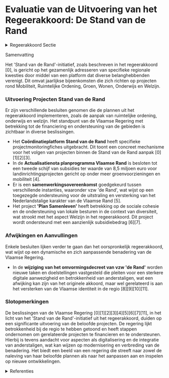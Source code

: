 # Evaluatie van de Uitvoering van het Regeerakkoord: De Stand van de Rand

<details>
        <summary>Regeerakkoord Sectie </summary>
        <p>6.3.4 Stand van de Rand Jaarlijks organiseren we een ’Stand van de Rand’ rond de aanpak van een specifieke problematiek. Het platform brengt als een staten-generaal parlementsleden, de lokale besturen en het sterk betrokken Toekomstforum maar evengoed het betrokken verenigingsleven van de Vlaamse rand samen en richt zich in de eerste plaats op projecten rond Mobiliteit, Ruimtelijke Ordening, Groen, Wonen, Onderwijs en Welzijn. </p>
        </details> 

Samenvatting

Het 'Stand van de Rand'-initiatief, zoals beschreven in het regeerakkoord \[0\], is gericht op het gezamenlijk adresseren van specifieke regionale kwesties door middel van een platform dat diverse belanghebbenden verenigt. Dit omvat jaarlijkse bijeenkomsten die zich richten op projecten rond Mobiliteit, Ruimtelijke Ordening, Groen, Wonen, Onderwijs en Welzijn.

### Uitvoering Projecten Stand van de Rand

Er zijn verschillende besluiten genomen die de plannen uit het regeerakkoord implementeren, zoals de aanpak van ruimtelijke ordening, onderwijs en welzijn. Het standpunt van de Vlaamse Regering met betrekking tot de financiering en ondersteuning van de gebieden is zichtbaar in diverse beslissingen.

- Het **Coördinatieplatform Stand van de Rand** heeft specifieke projectmonitoringfiches uitgebracht. Dit toont een concreet mechanisme voor het volgen van projecten binnen de Stand van de Rand aanpak \[0\]\[1\]\[2\]\[3\].
- In de **Actualisatienota planprogramma Vlaamse Rand** is besloten tot een tweede schijf van subsidies ter waarde van 8,5 miljoen euro voor landinrichtingsprojecten gericht op onder meer groenvoorzieningen en mobiliteit \[4\].
- Er is een **samenwerkingsovereenkomst** goedgekeurd tussen verschillende instanties, waaronder vzw 'de Rand', wat wijst op een toegezegde ondersteuning voor de uitstraling en versterking van het Nederlandstalige karakter van de Vlaamse Rand \[5\].
- Het project **'Plan Samenleven'** heeft betrekking op de sociale cohesie en de ondersteuning van lokale besturen in de context van diversiteit, wat strookt met het aspect Welzijn in het regeerakkoord. Dit project wordt ondersteund met een aanzienlijk subsidiebedrag \[6\]\[7\].

### Afwijkingen en Aanvullingen

Enkele besluiten lijken verder te gaan dan het oorspronkelijk regeerakkoord, wat wijst op een dynamische en zich aanpassende benadering van de Vlaamse Regering.

- In de **wijziging van het omvormingsdecreet van vzw 'de Rand'** worden nieuwe taken en doelstellingen vastgesteld die pleiten voor een sterkere digitale aanwezigheid en betrokkenheid van anderstaligen, wat een afwijking kan zijn van het originele akkoord, maar wel gerelateerd is aan het versterken van de Vlaamse identiteit in de regio \[8\]\[9\]\[10\]\[11\].

### Slotopmerkingen

De beslissingen van de Vlaamse Regering \[0\]\[1\]\[2\]\[3\]\[4\]\[5\]\[6\]\[7\]\[11\], in het licht van het 'Stand van de Rand'-initiatief uit het regeerakkoord, duiden op een significante uitvoering van de beloofde projecten. De regering lijkt betrokkenheid bij de regio te hebben getoond en heeft stappen ondernomen om gerelateerde projecten te financieren en te ondersteunen. Hierbij is tevens aandacht voor aspecten als digitalisering en de integratie van anderstaligen, wat kan wijzen op modernisering en verbreding van de benadering. Het biedt een beeld van een regering die streeft naar zowel de naleving van haar beloofde plannen als naar het aanpassen aan en inspelen op nieuwe ontwikkelingen.

<details>
        <summary> Referenties</summary>
        **[\[0\]]** : **(2020-07-10)**  

**[\[1\]](https://beslissingenvlaamseregering.vlaanderen.be/?search=Co%C3%B6rdinatieplatform%20Stand%20van%20de%20Rand%3A%20projectmonitoringsfiches&dateOption=select&startDate=2022-06-24T08%3A00%3A00Z&endDate=2022-06-24T08%3A00%3A00Z)** : **(2022-06-24)** Coördinatieplatform Stand van de Rand: projectmonitoringsfiches 

**[\[2\]](https://beslissingenvlaamseregering.vlaanderen.be/?search=Het%20Co%C3%B6rdinatieplatform%20Stand%20van%20de%20Rand%3A%20projectmonitoringsfiches&dateOption=select&startDate=2021-07-09T08%3A00%3A00Z&endDate=2021-07-09T08%3A00%3A00Z)** : **(2021-07-09)** Het Coördinatieplatform Stand van de Rand: projectmonitoringsfiches 

**[\[3\]](https://beslissingenvlaamseregering.vlaanderen.be/?search=Het%20Co%C3%B6rdinatieplatform%20Stand%20van%20de%20Rand%3A%20projectmonitoringsfiches&dateOption=select&startDate=2023-07-07T09%3A00%3A00Z&endDate=2023-07-07T09%3A00%3A00Z)** : **(2023-07-07)** Het Coördinatieplatform Stand van de Rand: projectmonitoringsfiches 

**[\[4\]](https://beslissingenvlaamseregering.vlaanderen.be/?search=Actualisatienota%20planprogramma%20Vlaamse%20Rand%3A%20evaluatie%20en%20opstart%20fase%202&dateOption=select&startDate=2021-07-09T08%3A00%3A00Z&endDate=2021-07-09T08%3A00%3A00Z)** : **(2021-07-09)** Actualisatienota planprogramma Vlaamse Rand: evaluatie en opstart fase 2 

**[\[5\]](https://beslissingenvlaamseregering.vlaanderen.be/?search=Samenwerkingsovereenkomst%202020-2025%20tussen%20Vlaamse%20Gemeenschap%2C%20provincie%20Vlaams-Brabant%20en%20vzw%20%E2%80%98de%20Rand%E2%80%99&dateOption=select&startDate=2020-07-10T08%3A00%3A00Z&endDate=2020-07-10T08%3A00%3A00Z)** : **(2020-07-10)** Samenwerkingsovereenkomst 2020-2025 tussen Vlaamse Gemeenschap, provincie Vlaams-Brabant en vzw ‘de Rand’ 

**[\[6\]](https://beslissingenvlaamseregering.vlaanderen.be/?search=Subsidies%20Vlaamse%20lokale%20besturen%2C%20vzw%20de%20Rand%20en%20de%20Vlaamse%20Gemeenschapscommissie%20voor%20project%20%27Ondersteuning%20van%20lokale%20besturen%20in%20het%20kader%20van%20%20samenleven%20in%20diversiteit%3A%20Plan%20Samenleven%27&dateOption=select&startDate=2023-09-22T08%3A00%3A00Z&endDate=2023-09-22T08%3A00%3A00Z)** : **(2023-09-22)** Subsidies Vlaamse lokale besturen, vzw de Rand en de Vlaamse Gemeenschapscommissie voor project 'Ondersteuning van lokale besturen in het kader van  samenleven in diversiteit: Plan Samenleven' 

**[\[7\]](https://beslissingenvlaamseregering.vlaanderen.be/?search=Subsidies%20Vlaamse%20lokale%20besturen%2C%20vzw%20de%20Rand%20en%20Vlaamse%20Gemeenschapscommissie%20voor%20Plan%20Samenleven&dateOption=select&startDate=2022-09-23T08%3A00%3A00Z&endDate=2022-09-23T08%3A00%3A00Z)** : **(2022-09-23)** Subsidies Vlaamse lokale besturen, vzw de Rand en Vlaamse Gemeenschapscommissie voor Plan Samenleven 

**[\[8\]](https://beslissingenvlaamseregering.vlaanderen.be/?search=vzw%20de%20Rand%3A%20wijziging%20omvormingsdecreet&dateOption=select&startDate=2020-06-26T08%3A00%3A00Z&endDate=2020-06-26T08%3A00%3A00Z)** : **(2020-06-26)** vzw de Rand: wijziging omvormingsdecreet 

**[\[9\]](https://beslissingenvlaamseregering.vlaanderen.be/?search=vzw%20de%20Rand%3A%20wijziging%20omvormingsdecreet&dateOption=select&startDate=2020-09-04T08%3A00%3A00Z&endDate=2020-09-04T08%3A00%3A00Z)** : **(2020-09-04)** vzw de Rand: wijziging omvormingsdecreet 

**[\[10\]](https://beslissingenvlaamseregering.vlaanderen.be/?search=Omvorming%20vzw%20de%20Rand&dateOption=select&startDate=2020-10-30T09%3A00%3A00Z&endDate=2020-10-30T09%3A00%3A00Z)** : **(2020-10-30)** Omvorming vzw de Rand 

**[\[11\]](https://beslissingenvlaamseregering.vlaanderen.be/?search=Wijzigingsdecreet%20omvorming%20vzw%20de%20Rand%20tot%20een%20privaatrechtelijk%20vormgegeven%20extern%20verzelfstandigd%20agentschap&dateOption=select&startDate=2021-02-26T09%3A00%3A00Z&endDate=2021-02-26T09%3A00%3A00Z)** : **(2021-02-26)** Wijzigingsdecreet omvorming vzw de Rand tot een privaatrechtelijk vormgegeven extern verzelfstandigd agentschap 
        </details> 

